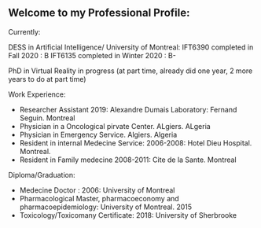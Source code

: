 ## Welcome to my Professional Profile: 

Currently:

DESS in Artificial Intelligence/ University of Montreal: 
    IFT6390 completed in Fall 2020  : B
    IFT6135 completed in Winter 2020 : B-

PhD in Virtual Reality in progress (at part time, already did one year, 2 more years to do at part time)


Work Experience: 
- Researcher Assistant 2019: Alexandre Dumais Laboratory: Fernand Seguin. Montreal
- Physician in a Oncological pirvate Center. ALgiers. ALgeria   
- Physician in Emergency Service. Algiers. Algeria
- Resident in internal Medecine Service: 2006-2008: Hotel Dieu Hospital. Montreal.
- Resident in Family medecine 2008-2011: Cite de la Sante. Montreal
   
Diploma/Graduation: 
- Medecine Doctor : 2006: University of Montreal
- Pharmacological Master, pharmacoeconomy and pharmacoepidemiology: University of Montreal. 2015
- Toxicology/Toxicomany Certificate: 2018: University of Sherbrooke
    
